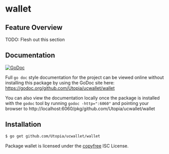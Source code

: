wallet
======

## Feature Overview

TODO: Flesh out this section

## Documentation

[![GoDoc](https://godoc.org/github.com/Utopia/ucwallet/wallet?status.png)](https://godoc.org/github.com/Utopia/ucwallet/wallet)

Full `go doc` style documentation for the project can be viewed online without
installing this package by using the GoDoc site here:
https://godoc.org/github.com/Utopia/ucwallet/wallet

You can also view the documentation locally once the package is installed with
the `godoc` tool by running `godoc -http=":6060"` and pointing your browser to
http://localhost:6060/pkg/github.com/Utopia/ucwallet/wallet

## Installation

```bash
$ go get github.com/Utopia/ucwallet/wallet
```

Package wallet is licensed under the [copyfree](http://copyfree.org) ISC
License.
